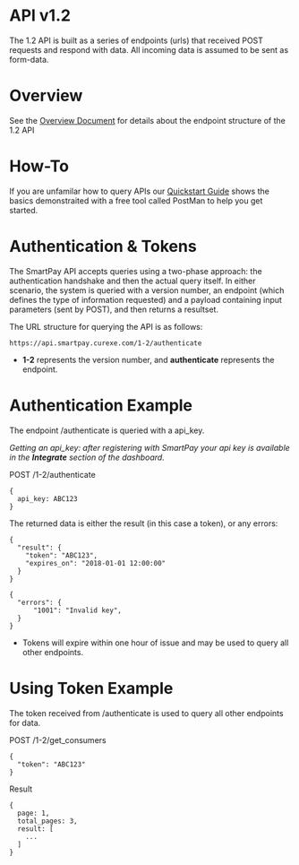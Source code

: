 # API v1.2

The 1.2 API is built as a series of endpoints (urls) that received POST requests and respond with data.  All incoming data is assumed to be sent as form-data.

# Overview

See the [Overview Document](overview.md) for details about the endpoint structure of the 1.2 API

# How-To

If you are unfamilar how to query APIs our [Quickstart Guide](quickstart/tutorial.md) shows the basics demonstraited with a free tool called PostMan to help you get started.

# Authentication & Tokens

The SmartPay API accepts queries using a two-phase approach: the authentication handshake and then the actual query itself. In either scenario, the system is queried with a version number, an endpoint (which defines the type of information requested) and a payload containing input parameters (sent by POST), and then returns a resultset.

The URL structure for querying the API is as follows:

```
https://api.smartpay.curexe.com/1-2/authenticate
```

* <b>1-2</b> represents the version number, and <b>authenticate</b> represents the endpoint.

# Authentication Example

The endpoint /authenticate is queried with a api_key.  

<i>Getting an api_key: after registering with SmartPay your api key is available in the <b>Integrate</b> section of the dashboard.</i>

POST /1-2/authenticate
```
{
  api_key: ABC123
}
```

The returned data is either the result (in this case a token), or any errors:

```
{
  "result": {
    "token": "ABC123",
    "expires_on": "2018-01-01 12:00:00"
  }
}
```

```
{
  "errors": {
      "1001": "Invalid key",
  }
}
```

* Tokens will expire within one hour of issue and may be used to query all other endpoints.

# Using Token Example

The token received from /authenticate is used to query all other endpoints for data. 

POST /1-2/get_consumers
```
{
  "token": "ABC123"
}
```

Result
```
{
  page: 1,
  total_pages: 3,
  result: [
    ...
  ]
}
```
